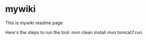# mywiki

This is mywiki readme page

Here's the steps to run the tool:
mvn clean install
mvn tomcat7:run
